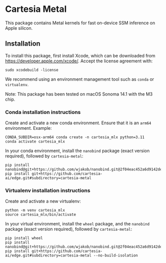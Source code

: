 # Cartesia Metal

This package contains Metal kernels for fast on-device SSM inference on Apple silicon. 

## Installation
To install this package, first install Xcode, which can be downloaded from https://developer.apple.com/xcode/.
Accept the license agreement with:
```shell 
sudo xcodebuild -license
```

We recommend using an environment management tool such as `conda` or `virtualenv`.

Note: This package has been tested on macOS Sonoma 14.1 with the M3 chip.

### Conda installation instructions
Create and activate a new conda environment. Ensure that it is an `arm64` environment. Example:
```shell
CONDA_SUBDIR=osx-arm64 conda create -n cartesia_mlx python=3.11
conda activate cartesia_mlx
```

In your conda environment, install the `nanobind` package (exact version required), followed by `cartesia-metal`:
```shell 
pip install nanobind@git+https://github.com/wjakob/nanobind.git@2f04eac452a6d9142dedb957701bdb20125561e4
pip install git+https://github.com/cartesia-ai/edge.git#subdirectory=cartesia-metal
```

### Virtualenv installation instructions
Create and activate a new virtualenv:
```shell
python -m venv cartesia_mlx
source cartesia_mlx/bin/activate
```

In your virtual environment, install the `wheel` package, and the `nanobind` package (exact version required), followed by `cartesia-metal`:
```shell
pip install wheel
pip install nanobind@git+https://github.com/wjakob/nanobind.git@2f04eac452a6d9142dedb957701bdb20125561e4
pip install git+https://github.com/cartesia-ai/edge.git#subdirectory=cartesia-metal --no-build-isolation
```
